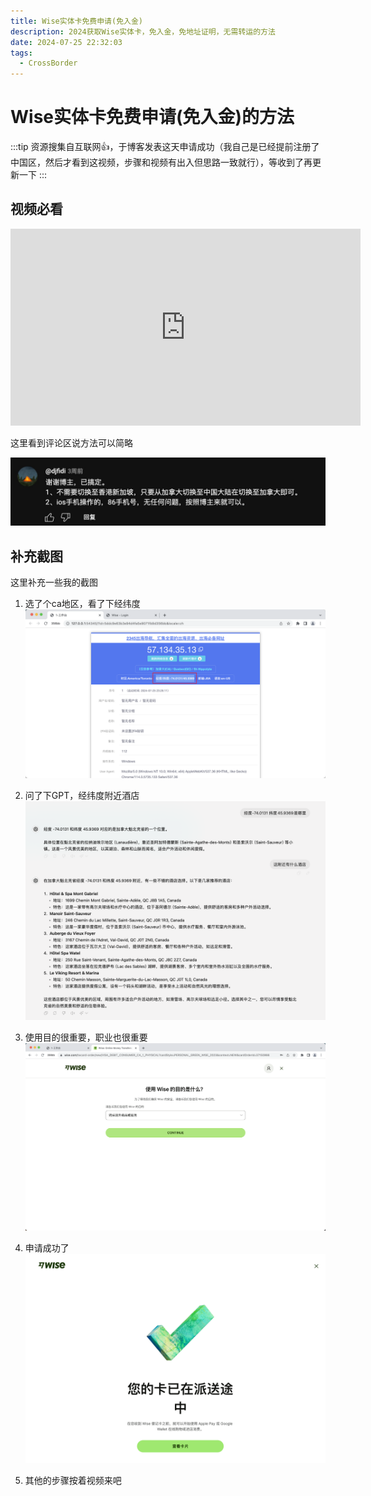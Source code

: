 ```yaml
---
title: Wise实体卡免费申请(免入金)
description: 2024获取Wise实体卡，免入金，免地址证明，无需转运的方法
date: 2024-07-25 22:32:03
tags:
  - CrossBorder
---
```


# Wise实体卡免费申请(免入金)的方法

:::tip
资源搜集自互联网👍，于博客发表这天申请成功（我自己是已经提前注册了中国区，然后才看到这视频，步骤和视频有出入但思路一致就行），等收到了再更新一下
:::


## 视频必看

<iframe width="560" height="315" src="https://www.youtube.com/embed/SloKmqShLtU?si=2soW5WJpTiM7gAq3" title="YouTube video player" frameborder="0" allow="accelerometer; autoplay; clipboard-write; encrypted-media; gyroscope; picture-in-picture; web-share" referrerpolicy="strict-origin-when-cross-origin" allowfullscreen></iframe>

这里看到评论区说方法可以简略

![img](./1721917923.jpg)

## 补充截图

这里补充一些我的截图

1. 选了个ca地区，看了下经纬度
![img](./1721917924.png)

2. 问了下GPT，经纬度附近酒店
![img](./1721917925.png)

3. 使用目的很重要，职业也很重要
![img](./1721917926.png)

4. 申请成功了
![img](./1721917927.jpg)

5. 其他的步骤按着视频来吧
